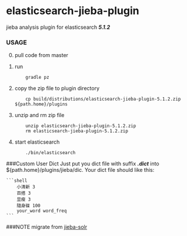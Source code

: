 # elasticsearch-jieba-plugin
jieba analysis plugin for elasticsearch ***5.1.2***


### USAGE
0. pull code from master
1. run

    ```shell
        gradle pz
    ```
2. copy the zip file to plugin directory

    ```shell
        cp build/distributions/elasticsearch-jieba-plugin-5.1.2.zip ${path.home}/plugins
    ```
4. unzip and rm zip file

    ```shell
        unzip elasticsearch-jieba-plugin-5.1.2.zip
        rm elasticsearch-jieba-plugin-5.1.2.zip
    ```
5. start elasticsearch

    ```shell
        ./bin/elasticsearch
    ```
###Custom User Dict
Just put you dict file with suffix ***.dict*** into  ${path.home}/plugins/jieba/dic. Your dict
file should like this:

    ```shell
        小清新 3
        百搭 3
        显瘦 3
        隨身碟 100
        your_word word_freq
    ```

###NOTE
migrate from [jieba-solr](https://github.com/sing1ee/jieba-solr)
